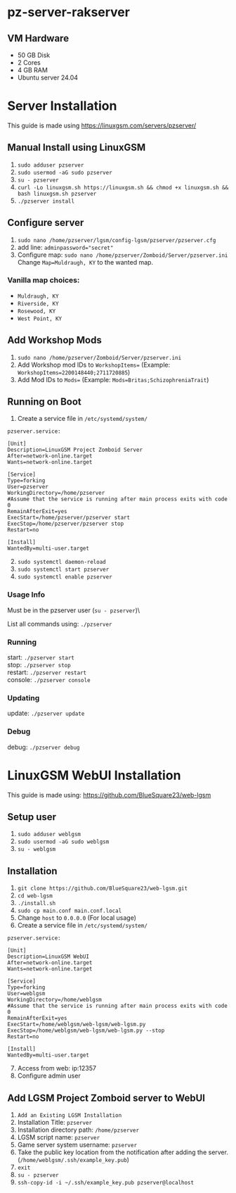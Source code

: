 # pz-server-rakserver
## VM Hardware
- 50 GB Disk
- 2 Cores
- 4 GB RAM
- Ubuntu server 24.04

# Server Installation
This guide is made using https://linuxgsm.com/servers/pzserver/ 
## Manual Install using LinuxGSM
1. `sudo adduser pzserver`
2. `sudo usermod -aG sudo pzserver`
3. `su - pzserver`
4. `curl -Lo linuxgsm.sh https://linuxgsm.sh && chmod +x linuxgsm.sh && bash linuxgsm.sh pzserver`
5. `./pzserver install`

## Configure server
1. `sudo nano /home/pzserver/lgsm/config-lgsm/pzserver/pzserver.cfg`
2. add line: `adminpassword="secret"`
3. Configure map: `sudo nano /home/pzserver/Zomboid/Server/pzserver.ini` Change `Map=Muldraugh, KY` to the wanted map.
### Vanilla map choices:
- `Muldraugh, KY`
- `Riverside, KY`
- `Rosewood, KY`
- `West Point, KY`


## Add Workshop Mods
1. `sudo nano /home/pzserver/Zomboid/Server/pzserver.ini`
2. Add Workshop mod IDs to `WorkshopItems=` (Example: `WorkshopItems=2200148440;2711720885`)
3. Add Mod IDs to `Mods=` (Example: `Mods=Britas;SchizophreniaTrait`)

## Running on Boot
1. Create a service file in `/etc/systemd/system/`

`pzserver.service:`
```
[Unit]
Description=LinuxGSM Project Zomboid Server
After=network-online.target
Wants=network-online.target

[Service]
Type=forking
User=pzserver
WorkingDirectory=/home/pzserver
#Assume that the service is running after main process exits with code 0
RemainAfterExit=yes
ExecStart=/home/pzserver/pzserver start
ExecStop=/home/pzserver/pzserver stop
Restart=no

[Install]
WantedBy=multi-user.target
```

2. `sudo systemctl daemon-reload`
3. `sudo systemctl start pzserver`
4. `sudo systemctl enable pzserver`

### Usage Info
Must be in the pzserver user (`su - pzserver`)\

List all commands using: `./pzserver`

### Running
start: `./pzserver start`\
stop: `./pzserver stop`\
restart: `./pzserver restart`\
console: `./pzserver console`

### Updating
update: `./pzserver update`

### Debug
debug: `./pzserver debug`

# LinuxGSM WebUI Installation
This guide is made using: https://github.com/BlueSquare23/web-lgsm

## Setup user
1. `sudo adduser weblgsm`
2. `sudo usermod -aG sudo weblgsm`
3. `su - weblgsm`

## Installation
1. `git clone https://github.com/BlueSquare23/web-lgsm.git`
2. `cd web-lgsm`
3. `./install.sh`
4. `sudo cp main.conf main.conf.local`
5. Change `host` to `0.0.0.0` (For local usage)
6. Create a service file in `/etc/systemd/system/`

`pzserver.service:`
```
[Unit]
Description=LinuxGSM WebUI
After=network-online.target
Wants=network-online.target

[Service]
Type=forking
User=weblgsm
WorkingDirectory=/home/weblgsm
#Assume that the service is running after main process exits with code 0
RemainAfterExit=yes
ExecStart=/home/weblgsm/web-lgsm/web-lgsm.py
ExecStop=/home/weblgsm/web-lgsm/web-lgsm.py --stop
Restart=no

[Install]
WantedBy=multi-user.target
```

7. Access from web: ip:12357
8. Configure admin user

## Add LGSM Project Zomboid server to WebUI

1. `Add an Existing LGSM Installation`
2. Installation Title: `pzserver`
3. Installation directory path: `/home/pzserver`
4. LGSM script name: `pzserver`
5. Game server system username: `pzserver`
6. Take the public key location from the notification after adding the server. (`/home/weblgsm/.ssh/example_key.pub`)
7. `exit`
8. `su - pzserver`
9. `ssh-copy-id -i ~/.ssh/example_key.pub pzserver@localhost`
